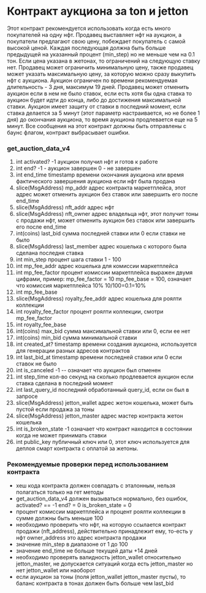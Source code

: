 
# Контракт аукциона за ton и jetton

Этот контракт рекомендуется использовать когда есть много покупателей на одну нфт. Продавец выставляет нфт на аукцион,
а покупатели предлагают свою цену, побеждает покупатель с самой высокой ценой. Каждая последующая должна быть больше предыдущей на
указанный процент (min_step) но не меньше чем на 0.1 тон. Если цена указана в жетонах, то ограничений на следующую ставку нет.
Продавец может ограничить минимальную цену, также продавец может указать максимальную цену, за которую можно сразу выкупить 
нфт с аукциона. Аукцион ограничен по времени рекомендуемая длительность - 3 дня, максимум 19 дней. 
Продавец может отменить аукцион если в нем не было ставок, если есть хотя бы одна ставка то
аукцион будет идти до конца, либо до достижения максимальной ставки. Аукцион имеет защиту от ставки в последний момент,
если ставка делается за 5 минут (этот параметр настраивается, но не более 1 дня) до окончания аукциона, то время аукциона продлевается еще на 5 минут.
Все сообщения на этот контракт должны быть отправлены с баунс флагом, контракт выбрасывает ошибки.

### get_auction_data_v4

1. int activated? -1 аукцион получил нфт и готов к работе 
2. int end? -1 - аукцион завершен 0 - не завершен
3. int end_time timestamp времени окончания аукциона или время фактического завершения аукциона если нфт была продана
4. slice(MsgAddress) mp_addr адрес контракта маркетплейса, этот адрес может отменить аукцион без ставок или завершить его после end_time
5. slice(MsgAddress) nft_addr адрес нфт
6. slice(MsgAddress) nft_owner адрес владельца нфт, этот получит тоны с продажи нфт, может отменить аукцион без ставок или завершить его после end_time
7. int(coins) last_bid сумма последней ставки или 0 если ставки не было
8. slice(MsgAddress) last_member адрес кошелька с которого была сделана последня ставка
9. int min_step процент шага ставки 1 - 100
10. int mp_fee_addr адрес кошелька для комиссии маркетплейса
11. int mp_fee_factor процент комиссии маркетплейса выражен двумя цифрами, пример: mp_fee_factor = 10 mp_fee_base = 100, означает что комиссия маркетплейса 10% 10/100=0.1=10% 
12. int mp_fee_base
13. slice(MsgAddress) royalty_fee_addr адрес кошелька для роялти коллекции
14. int royalty_fee_factor процент роялти коллекции, смотри mp_fee_factor
15. int royalty_fee_base
16. int(coins) max_bid сумма максимальной ставки или 0, если ее нет
17. int(coins) min_bid сумма минимальной ставки
18. int created_at? timestamp времени создания аукциона, используется для генерации разных адресов контрактов
19. int last_bid_at timestamp времени последней ставки или 0 если ставок не было
20. int is_canceled -1 -- означает что аукцион был отменен
21. int step_time кол-во секунд на сколько продлевается аукцион если ставка сделана в последний момент
22. int last_query_id последний обработанный query_id, если он был в запросе
23. slice(MsgAddress) jetton_wallet адрес жетон кошелька, может быть пустой если продажа за тоны
24. slice(MsgAddress) jetton_master адрес мастер контракта жетон кошелька
25. int is_broken_state -1 означает что контракт находится в состоянии когда не может принимать ставки
26. int public_key публичный ключ или 0, этот ключ используется для деплоя смарт контракта с оплатой за жетоны.

### Рекомендуемые проверки перед использованием контракта

- хеш кода контракта должен совпадать с эталонным, нельзя полагаться только на гет методы
- get_auction_data_v4 должен вызываться нормально, без ошибок, activated? == -1 end? = 0 is_broken_state = 0
- процент комиссии маркетплейса и процент роялти коллекции в сумме должны быть меньше 100
- необходимо проверить что нфт, на которую ссылается контракт продажи (nft_address), действительно принадлежит ему, то-есть у нфт owner_address это адрес контракта продажи
- значение min_step в диапазоне от 1 до 100
- значение end_time не больше текущей даты +14 дней
- необходимо проверять валидность jetton_wallet относительно jetton_master, не допускается ситуаций когда есть jetton_master но нет jetton_wallet или наоборот   
- если аукцион за тоны (поля jetton_wallet jetton_master пусты), то баланс контракта в тонах должен быть больше чем last_bid
